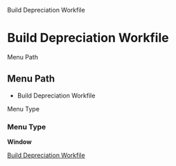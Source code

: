 
Build Depreciation Workfile
# Build Depreciation Workfile



Menu Path
## Menu Path



- Build Depreciation Workfile

Menu Type
### Menu Type

**Window**


[Build Depreciation Workfile](functional-guide/window/window-build-depreciation-workfile.md)